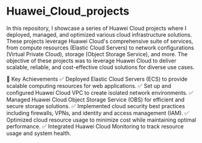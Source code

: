 # Huawei_Cloud_projects

In this repository, I showcase a series of Huawei Cloud projects where I deployed, managed, and optimized various cloud infrastructure solutions. These projects leverage Huawei Cloud's comprehensive suite of services, from compute resources (Elastic Cloud Servers) to network configurations (Virtual Private Cloud), storage (Object Storage Service), and more. The objective of these projects was to leverage Huawei Cloud to deliver scalable, reliable, and cost-effective cloud solutions for diverse use cases.

🔹 Key Achievements
✅ Deployed Elastic Cloud Servers (ECS) to provide scalable computing resources for web applications.
✅ Set up and configured Huawei Cloud VPC to create isolated network environments.
✅ Managed Huawei Cloud Object Storage Service (OBS) for efficient and secure storage solutions.
✅ Implemented cloud security best practices including firewalls, VPNs, and identity and access management (IAM).
✅ Optimized cloud resource usage to minimize cost while maintaining optimal performance.
✅ Integrated Huawei Cloud Monitoring to track resource usage and system health.
